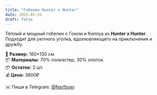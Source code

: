 ```yaml
---
title: "Гобелен Hunter x Hunter"
date: 2025-05-31
draft: false
---
```


Тёплый и мощный гобелен с Гоном и Киллуа из **Hunter x Hunter**. Подходит для уютного уголка, вдохновляющего на приключения и дружбу.

🧵 **Размер:** 160×130 см  
📦 **Материалы:** 70% полиэстер, 30% хлопок  
📦 **Остаток:** 2 шт.  
💰 **Цена:** 3600₽  

✉️ Пиши в Telegram: [@Narfboer](https://t.me/Narfboer)
